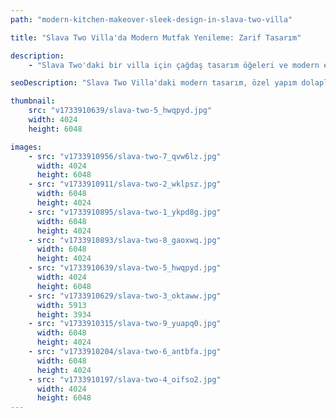 ```yaml
---
path: "modern-kitchen-makeover-sleek-design-in-slava-two-villa"

title: "Slava Two Villa'da Modern Mutfak Yenileme: Zarif Tasarım"

description:
    - "Slava Two'daki bir villa için çağdaş tasarım öğeleri ve modern estetiğe odaklanarak son teknoloji bir mutfak yenilemesi gerçekleştirdik. Ekibimiz, alanda akıcı dolaplar kurdu ve yenilikçi depolama çözümleri uyguladı. İşlevselliği en üst düzeye çıkarırken zarif, minimalist bir görünüm yaratmak için her detay özenle seçildi. Mutfak, optimize edilmiş iş akışı düzenleri ve verimli organizasyon sistemleri ile donatıldı. Gelişmiş bir mutfak deneyimi için stil ve pratikliği mükemmel bir şekilde dengeleyen sofistike, modern bir alan yarattık."

seoDescription: "Slava Two Villa'daki modern tasarım, özel yapım dolaplar ve akıllı depolama çözümleri sunan lüks mutfak yenilememizi keşfedin. Uzman ekibimizin çağdaş estetiği ve fonksiyonel yerleşim planlarıyla mutfağınızı dönüştürün. #MutfakYenileme #ModernTasarım"

thumbnail:
    src: "v1733910639/slava-two-5_hwqpyd.jpg"
    width: 4024
    height: 6048

images:
    - src: "v1733910956/slava-two-7_qvw6lz.jpg"
      width: 4024
      height: 6048
    - src: "v1733910911/slava-two-2_wklpsz.jpg"
      width: 6048
      height: 4024
    - src: "v1733910895/slava-two-1_ykpd8g.jpg"
      width: 6048
      height: 4024
    - src: "v1733910893/slava-two-8_gaoxwq.jpg"
      width: 6048
      height: 4024
    - src: "v1733910639/slava-two-5_hwqpyd.jpg"
      width: 4024
      height: 6048
    - src: "v1733910629/slava-two-3_oktaww.jpg"
      width: 5913
      height: 3934
    - src: "v1733910315/slava-two-9_yuapq0.jpg"
      width: 6048
      height: 4024
    - src: "v1733910204/slava-two-6_antbfa.jpg"
      width: 6048
      height: 4024
    - src: "v1733910197/slava-two-4_oifso2.jpg"
      width: 4024
      height: 6048
---
```


